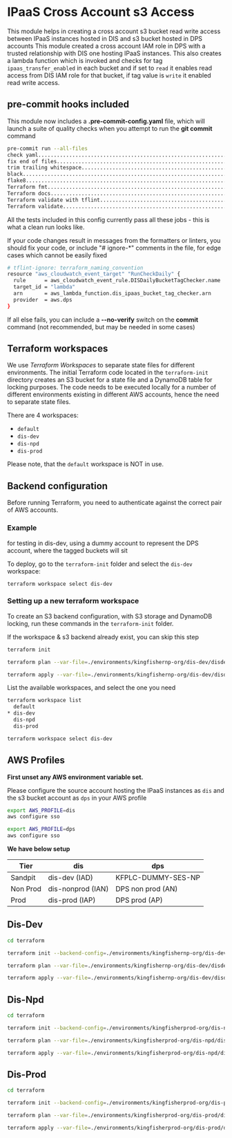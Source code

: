 # IPaaS Cross Account s3 Access

This module helps in creating a cross account s3 bucket read write access between IPaaS instances hosted in DIS and s3 bucket hosted in DPS accounts
This module created a cross account IAM role in DPS with a trusted relationship with DIS one hosting IPaaS instances.
This also creates a lambda function which is invoked and checks for tag ```ipaas_transfer_enabled``` in each bucket and if set to ```read``` it enables read access from DIS IAM role for that bucket, if tag value is ```write``` it enabled read write access.

## pre-commit hooks included

This module now includes a **.pre-commit-config.yaml** file, which will launch a suite of quality checks when you attempt to run the **git commit** command



```bash
pre-commit run --all-files                                                                                                                                                                     ✘
check yaml...............................................................Passed
fix end of files.........................................................Passed
trim trailing whitespace.................................................Passed
black....................................................................Passed
flake8...................................................................Passed
Terraform fmt............................................................Passed
Terraform docs...........................................................Passed
Terraform validate with tflint...........................................Passed
Terraform validate.......................................................Passed
```
All the tests included in this config currently pass all these jobs - this is what a clean run looks like.

If your code changes result in messages from the formatters or linters, you should fix your code, or include "# ignore-*" comments in the file, for edge cases which cannot be easily fixed

```bash
# tflint-ignore: terraform_naming_convention
resource "aws_cloudwatch_event_target" "RunCheckDaily" {
  rule      = aws_cloudwatch_event_rule.DISDailyBucketTagChecker.name
  target_id = "lambda"
  arn       = aws_lambda_function.dis_ipaas_bucket_tag_checker.arn
  provider  = aws.dps
}
```

If all else fails, you can include a **--no-verify** switch on the **commit** command (not recommended, but may be needed in some cases)

## Terraform workspaces

We use *Terraform Workspaces* to separate state files for different environments. The initial Terraform code located
in the `terraform-init` directory creates an S3 bucket for a state file and a DynamoDB table for locking purposes.
The code needs to be executed locally for a number of different environments existing in different AWS accounts,
hence the need to separate state files.

There are 4 workspaces:

- `default`
- `dis-dev`
- `dis-npd`
- `dis-prod`

Please note, that the `default` workspace is NOT in use.

## Backend configuration

Before running Terraform, you need to authenticate against the correct pair of AWS accounts.

### Example
for testing in dis-dev, using a dummy account to represent the DPS account, where the tagged buckets will sit

To deploy, go to the `terraform-init` folder and select the `dis-dev` workspace:

```terraform workspace select dis-dev```

### Setting up a new terraform workspace
To create an S3 backend configuration, with S3 storage and DynamoDB locking, run these commands in the `terraform-init` folder.

If the workspace & s3 backend already exist, you can skip this step

```bash
terraform init

terraform plan --var-file=./environments/kingfishernp-org/dis-dev/disdev.tfvars

terraform apply --var-file=./environments/kingfishernp-org/dis-dev/disdev.tfvars
```

List the available workspaces, and select the one you need

```bash
terraform workspace list
  default
* dis-dev
  dis-npd
  dis-prod

terraform workspace select dis-dev
```


## AWS Profiles

**First unset any AWS environment variable set.**

Please configure the source account hosting the IPaaS instances as ```dis``` and the s3 bucket account as ```dps``` in your AWS profile

```bash
export AWS_PROFILE=dis
aws configure sso
```
```bash
export AWS_PROFILE=dps
aws configure sso
```

**We have below setup**

| Tier  | dis               | dps  |
| ------------ |-------------------| ------------ |
| Sandpit  | dis-dev (IAD)     | KFPLC-DUMMY-SES-NP  |
|  Non Prod | dis-nonprod (IAN) | DPS non prod (AN)  |
|  Prod | dis-prod (IAP)    | DPS prod (AP)  |   |

## Dis-Dev

```bash
cd terraform

terraform init --backend-config=./environments/kingfishernp-org/dis-dev/disdev.backend

terraform plan --var-file=./environments/kingfishernp-org/dis-dev/disdev.tfvars

terraform apply --var-file=./environments/kingfishernp-org/dis-dev/disdev.tfvars
```

## Dis-Npd

```bash
cd terraform

terraform init --backend-config=./environments/kingfisherprod-org/dis-npd/disnpd.backend

terraform plan --var-file=./environments/kingfisherprod-org/dis-npd/disnpd.tfvars

terraform apply --var-file=./environments/kingfisherprod-org/dis-npd/disnpd.tfvars
```

## Dis-Prod

```bash
cd terraform

terraform init --backend-config=./environments/kingfisherprod-org/dis-prod/disprod.backend

terraform plan --var-file=./environments/kingfisherprod-org/dis-prod/disprod.tfvars

terraform apply --var-file=./environments/kingfisherprod-org/dis-prod/disprod.tfvars
```
